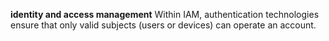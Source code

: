 **identity and access management**
Within IAM, authentication technologies ensure that only valid subjects (users or devices) can operate an account.

#